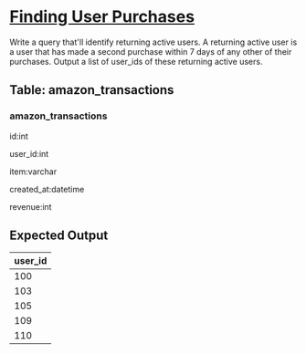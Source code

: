 # [Finding User Purchases](https://platform.stratascratch.com/coding/10322-finding-user-purchases?code_type=3)

Write a query that'll identify returning active users. A returning active user is a user that has made a second purchase within 7 days of any other of their purchases. Output a list of user_ids of these returning active users.


## Table: amazon_transactions

### amazon_transactions
id:int

user_id:int

item:varchar

created_at:datetime

revenue:int



## Expected Output
<table class="ResultsTable__table"><thead><tr class="ResultsTable__header-row"><th class="ResultsTable__header-cell">user_id</th></tr></thead><tbody><tr class="ResultsTable__row "><td class="ResultsTable__cell">100</td></tr><tr class="ResultsTable__row "><td class="ResultsTable__cell">103</td></tr><tr class="ResultsTable__row "><td class="ResultsTable__cell">105</td></tr><tr class="ResultsTable__row "><td class="ResultsTable__cell">109</td></tr><tr class="ResultsTable__row "><td class="ResultsTable__cell">110</td></tr></tbody></table>
